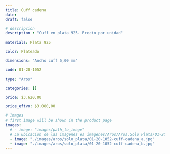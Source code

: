 ```yaml
---
title: Cuff cadena
date: 
draft: false

# descripcion
description : "Cuff en plata 925. Precio por unidad"

materials: Plata 925

color: Plateado

dimensions: "Ancho cuff 5,00 mm"

code: 01-20-1052

type: "Aros"

categories: []

price: $3.620,00

price_eftvo: $3.080,00

# Images
# first image will be shown in the product page
images:
  # - image: "images/path_to_image"
  # La ubicacion de las imagenes es imagenes/Aros/Aros.Solo Plata/01-20-1052-cuff-cadena
  - image: "./images/aros/solo_plata/01-20-1052-cuff-cadena_a.jpg"
  - image: "./images/aros/solo_plata/01-20-1052-cuff-cadena_b.jpg"
---
```

